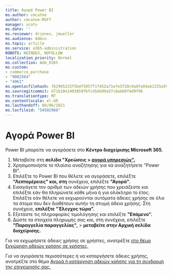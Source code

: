 ```yaml
---
title: Αγορά Power BI
ms.author: cmcatee
author: cmcatee-MSFT
manager: scotv
ms.date: ''
ms.reviewer: drjones, jmueller
ms.audience: Admin
ms.topic: article
ms.service: o365-administration
ROBOTS: NOINDEX, NOFOLLOW
localization_priority: Normal
ms.collection: Adm_O365
ms.custom:
- commerce_purchase
- "9002564"
- "4961"
ms.openlocfilehash: 762995215f5b4f5957f1f452a71efe5f20c9a9fe84ab1255a59fb7e67dda15fa
ms.sourcegitcommit: d71b18e1403859fbfc45ddd9a57c8ab68f4d9f96
ms.translationtype: MT
ms.contentlocale: el-GR
ms.lasthandoff: 08/06/2021
ms.locfileid: "54502968"
---
```

# <a name="purchase-power-bi"></a>Αγορά Power BI

Power BI μπορείτε να αγοράσετε στο **Κέντρο διαχείρισης Microsoft 365.**

1. Μεταβείτε στη **σελίδα "Χρεώσεις > [αγορά υπηρεσιών".](https://go.microsoft.com/fwlink/p/?linkid=868433)**
2. Χρησιμοποιήστε το πλαίσιο αναζήτησης για να αναζητήσετε "Power BI".
3. Επιλέξτε το Power BI που θέλετε να αγοράσετε, επιλέξτε **"Λεπτομέρειες" και, στη** συνέχεια, επιλέξτε **"Αγορά".**
4. Εισαγάγετε τον αριθμό των αδειών χρήσης που χρειάζεστε και επιλέξτε εάν θα πληρώνετε κάθε μήνα ή για ολόκληρο το έτος. Επιλέξτε εάν θέλετε να εκχωρούνται αυτόματα άδειες χρήσης σε όλα τα άτομα που δεν διαθέτουν αυτήν τη στιγμή άδεια χρήσης. Στη συνέχεια, **επιλέξτε "Έλεγχος τώρα".**
5. Εξετάστε τις πληροφορίες τιμολόγησης και επιλέξτε **"Επόμενο".**
6. Δώστε τα στοιχεία πληρωμής σας και, στη συνέχεια, επιλέξτε **"Παραγγελία παραγγελίας",**  >  **μεταβείτε στην Αρχική σελίδα διαχείρισης.**

Για να εκχωρήσετε άδειες χρήσης σε χρήστες, ανατρέξτε [στο θέμα Εκχώρηση αδειών χρήσης σε χρήστες.](/microsoft-365/admin/manage/assign-licenses-to-users)

Για να αγοράσετε περισσότερες ή να καταργήσετε άδειες χρήσης, ανατρέξτε στο θέμα [Αγορά ή κατάργηση αδειών χρήσης για τη συνδρομή της επιχείρησής σας.](/microsoft-365/commerce/licenses/buy-licenses)